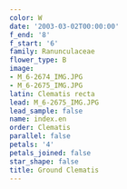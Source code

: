 ```yaml
---
color: W
date: '2003-03-02T00:00:00'
f_end: '8'
f_start: '6'
family: Ranunculaceae
flower_type: B
image:
- M_6-2674_IMG.JPG
- M_6-2675_IMG.JPG
latin: Clematis recta
lead: M_6-2675_IMG.JPG
lead_sample: false
name: index.en
order: Clematis
parallel: false
petals: '4'
petals_joined: false
star_shape: false
title: Ground Clematis
---
```

